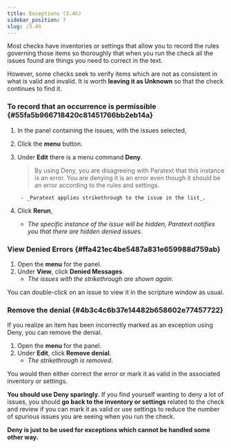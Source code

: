 ```yaml
---
title: Exceptions (3.4h)
sidebar_position: 7
slug: /3.4h
---
```




Most checks have inventories or settings that allow you to record the rules governing those items so thoroughly that when you run the check all the issues found are things you need to correct in the text.


However, some checks seek to verify items which are not as consistent in what is valid and invalid. It is worth **leaving it as Unknown** so that the check continues to find it.


### To record that an occurrence is permissible[](https://manual.paratext.org/Video-summaries/Stage-3/3.4-Checks/3.4h#to-record-that-an-occurrence-is-permissible) {#55fa5b966718420c81451766bb2eb14a}

1. In the panel containing the issues, with the issues selected,
1. Click the **menu** button.
1. Under **Edit** there is a menu command **Deny**.

	> By using Deny, you are disagreeing with Paratext that this instance is an error. You are denying it is an error even though it should be an error according to the rules and settings.

		- _Paratext applies strikethrough to the issue in the list_.
1. Click **Rerun**,
	- _The specific instance of the issue will be hidden, Paratext notifies you that there are hidden denied issues_.

### View Denied Errors[](https://manual.paratext.org/Video-summaries/Stage-3/3.4-Checks/3.4h#view-denied-errors) {#ffa421ec4be5487a831e659988d759ab}

1. Open the **menu** for the panel.
1. Under **View**, click **Denied Messages**.
	- _The issues with the strikethrough are shown again_.

You can double-click on an issue to view it in the scripture window as usual.


### Remove the denial[](https://manual.paratext.org/Video-summaries/Stage-3/3.4-Checks/3.4h#remove-the-denial) {#4b3c4c6b37e14482b658602e77457722}


If you realize an item has been incorrectly marked as an exception using Deny, you can remove the denial.

1. Open the **menu** for the panel.
1. Under **Edit**, click **Remove denial**.
	- _The strikethrough is removed_.

You would then either correct the error or mark it as valid in the associated inventory or settings.


**You should use Deny sparingly**. If you find yourself wanting to deny a lot of issues, you should **go back to the inventory or settings** related to the check and review if you can mark it as valid or use settings to reduce the number of spurious issues you are seeing when you run the check.


**Deny is just to be used for exceptions which cannot be handled some other way.**

